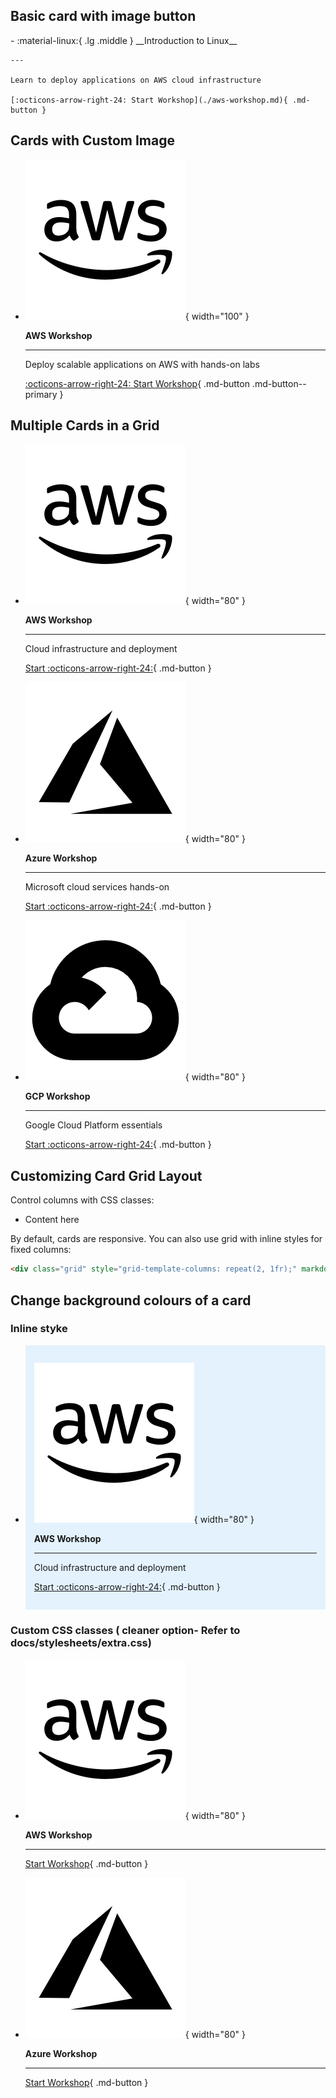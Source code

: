 
## Basic card with image button 

<div class="grid cards" markdown>
-   :material-linux:{ .lg .middle } __Introduction to Linux__

    ---

    Learn to deploy applications on AWS cloud infrastructure

    [:octicons-arrow-right-24: Start Workshop](./aws-workshop.md){ .md-button }

</div>


## Cards with Custom Image


<div class="grid cards" markdown>

-   ![AWS Logo](images/aws.png){ width="100" }

    __AWS Workshop__

    ---

    Deploy scalable applications on AWS with hands-on labs

    [:octicons-arrow-right-24: Start Workshop](./aws/){ .md-button .md-button--primary }

</div>

## Multiple Cards in a Grid

<div class="grid cards" markdown>

-   ![AWS](images/aws.png){ width="80" }
    
    __AWS Workshop__
    
    ---
    
    Cloud infrastructure and deployment
    
    [Start :octicons-arrow-right-24:](./aws/){ .md-button }

-   ![Azure](images/azure.png){ width="80" }
    
    __Azure Workshop__
    
    ---
    
    Microsoft cloud services hands-on
    
    [Start :octicons-arrow-right-24:](./azure/){ .md-button }

-   ![GCP](images/google-cloud.png){ width="80" }
    
    __GCP Workshop__
    
    ---
    
    Google Cloud Platform essentials
    
    [Start :octicons-arrow-right-24:](./gcp/){ .md-button }

</div>

## Customizing Card Grid Layout

Control columns with CSS classes:

<div class="grid cards" markdown>

- Content here

</div>

By default, cards are responsive. You can also use grid with inline styles for fixed columns:

```markdown
<div class="grid" style="grid-template-columns: repeat(2, 1fr);" markdown>
```
## Change background colours of a card

### Inline styke


<div class="grid cards" markdown>

-   <div style="background-color: #e3f2fd; padding: 1em; border-radius: 0.2em;" markdown>
    
    ![AWS](images/aws.png){ width="80" }
    
    __AWS Workshop__
    
    ---
    
    Cloud infrastructure and deployment
    
    [Start :octicons-arrow-right-24:](./aws/){ .md-button }
    
    </div>

</div>

### Custom CSS classes ( cleaner option- Refer to docs/stylesheets/extra.css)

<div class="grid cards" markdown>

-   <div class="card-blue" markdown>
    
    ![AWS](images/aws.png){ width="80" }
    
    __AWS Workshop__
    
    ---
    
    [Start Workshop](./aws/){ .md-button }
    
    </div>

-   <div class="card-orange" markdown>
    
    ![Azure](images/azure.png){ width="80" }
    
    __Azure Workshop__
    
    ---
    
    [Start Workshop](./azure/){ .md-button }
    
    </div>

</div>

